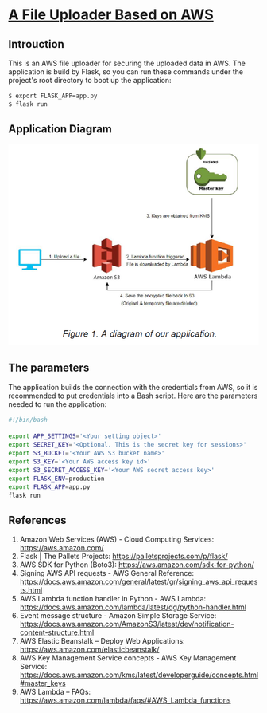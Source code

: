 # [A File Uploader Based on AWS](https://github.com/oloolaa/Developing-and-Securing-the-Cloud "S3 Uploader")

## Introuction
This is an AWS file uploader for securing the uploaded data in AWS. The application is build by Flask, so you can run these commands under the project's root directory to boot up the application:

```bash
$ export FLASK_APP=app.py
$ flask run
```

## Application Diagram
[![](https://raw.githubusercontent.com/oloolaa/Developing-and-Securing-the-Cloud/master/Application%20Diagram.png "Application Diagram")](https://raw.githubusercontent.com/oloolaa/Developing-and-Securing-the-Cloud/master/Application%20Diagram.png "Application Diagram")


## The parameters
The application builds the connection with the credentials from AWS, so it is recommended to put credentials into a Bash script. Here are the parameters needed to run the application:

```bash
#!/bin/bash

export APP_SETTINGS='<Your setting object>'
export SECRET_KEY='<Optional. This is the secret key for sessions>'
export S3_BUCKET='<Your AWS S3 bucket name>'
export S3_KEY='<Your AWS access key id>'
export S3_SECRET_ACCESS_KEY='<Your AWS secret access key>'
export FLASK_ENV=production
export FLASK_APP=app.py
flask run
```

## References
1. Amazon Web Services (AWS) - Cloud Computing Services: https://aws.amazon.com/
2. Flask | The Pallets Projects: https://palletsprojects.com/p/flask/
3. AWS SDK for Python (Boto3): https://aws.amazon.com/sdk-for-python/
4. Signing AWS API requests - AWS General Reference: https://docs.aws.amazon.com/general/latest/gr/signing_aws_api_requests.html
5. AWS Lambda function handler in Python - AWS Lambda:
https://docs.aws.amazon.com/lambda/latest/dg/python-handler.html
6. Event message structure - Amazon Simple Storage Service:
https://docs.aws.amazon.com/AmazonS3/latest/dev/notification-content-structure.html
7. AWS Elastic Beanstalk – Deploy Web Applications:
https://aws.amazon.com/elasticbeanstalk/
8. AWS Key Management Service concepts - AWS Key Management Service: https://docs.aws.amazon.com/kms/latest/developerguide/concepts.html#master_keys
9. AWS Lambda – FAQs: https://aws.amazon.com/lambda/faqs/#AWS_Lambda_functions

